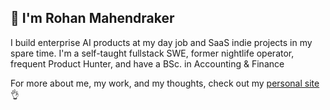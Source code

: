 ## 👋 I'm Rohan Mahendraker

I build enterprise AI products at my day job and SaaS indie projects in my spare time. I'm a self-taught fullstack SWE, former nightlife operator, frequent Product Hunter, and have a BSc. in Accounting & Finance


For more about me, my work, and my thoughts, check out my [personal site](https://www.mahendraker.com/) 👌




